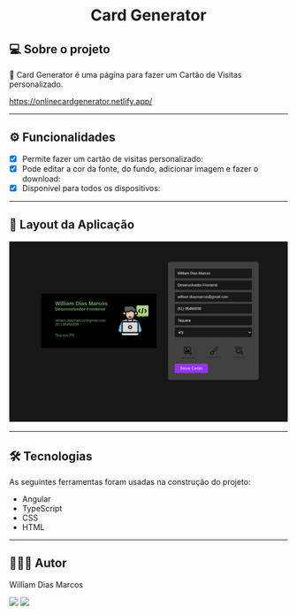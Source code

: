 <h1 align="center"> Card Generator </h1>

## 💻 Sobre o projeto

🪪 Card Generator é uma página para fazer um Cartão de Visitas personalizado.

https://onlinecardgenerator.netlify.app/

---

## ⚙️ Funcionalidades

- [x] Permite fazer um cartão de visitas personalizado:
- [x] Pode editar a cor da fonte, do fundo, adicionar imagem e fazer o download:
- [x] Disponível para todos os dispositivos:

---

## 📱 Layout da Aplicação

 <p text  align="center">
<img img width= "700" src= "https://github.com/William-Dias-Marcos/Card_Generator_Angular/blob/main/to_readme/card.png"> 
</p>

---

## 🛠 Tecnologias

As seguintes ferramentas foram usadas na construção do projeto:

- Angular
- TypeScript
- CSS
- HTML

---

## 👨🏼‍💻 Autor

William Dias Marcos

 <a href = "mailto:william.diasmarcos@gmail.com"><img src="https://img.shields.io/badge/-Gmail-%23333?style=for-the-badge&logo=gmail&logoColor=white"        target="_blank"></a>
 <a href="https://www.linkedin.com/in/william-dias-marcos-25981a192" target="_blank"><img src="https://img.shields.io/badge/-LinkedIn-%230077B5?style=for-the-badge&logo=linkedin&logoColor=white" target="_blank"></a>
